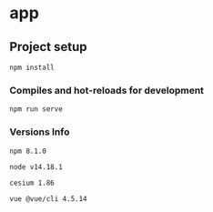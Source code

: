 # app

## Project setup
```
npm install
```

### Compiles and hot-reloads for development
```
npm run serve
```

### Versions Info
```
npm 8.1.0

node v14.18.1

cesium 1.86

vue @vue/cli 4.5.14
```